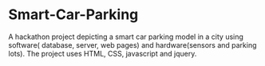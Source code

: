 # Smart-Car-Parking
A hackathon project depicting a smart car parking model in a city using software( database, server, web pages) 
and hardware(sensors and parking lots). The project uses HTML, CSS, javascript and jquery.
